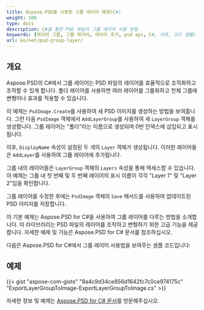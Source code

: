 ```yaml
---
title: Aspose.PSD를 사용한 그룹 레이어 예제(C#)
weight: 100
type: docs
description: C#을 통한 PSD 파일의 그룹 레이어 사용 방법
keywords: [레이어 그룹, 그룹 레이어, 레이어 추가, psd api, C#, 샤프, 코드 샘플]
url: ko/net/psd-group-layer/
---
```


## 개요

Aspose.PSD의 C#에서 그룹 레이어는 PSD 파일의 레이어를 효율적으로 조직화하고 조작할 수 있게 합니다. 폴더 레이어를 사용하면 여러 레이어를 그룹화하고 전체 그룹에 변형이나 효과를 적용할 수 있습니다.

이 예제는 `PsdImage.Create`를 사용하여 새 PSD 이미지를 생성하는 방법을 보여줍니다. 그런 다음 `PsdImage` 객체에서 `AddLayerGroup`를 사용하여 새 `LayerGroup` 객체를 생성합니다. 그룹 레이어는 "폴더"라는 이름으로 생성되며 0번 인덱스에 삽입되고 표시됩니다.

이후, `DisplayName` 속성이 설정된 두 개의 `Layer` 객체가 생성됩니다. 이러한 레이어들은 `AddLayer`를 사용하여 그룹 레이어에 추가됩니다.

그룹 내의 레이어들은 `LayerGroup` 객체의 `Layers` 속성을 통해 액세스할 수 있습니다. 이 예제는 그룹 내 첫 번째 및 두 번째 레이어의 표시 이름이 각각 "Layer 1" 및 "Layer 2"임을 확인합니다.

그룹 레이어를 수정한 후에는 `PsdImage` 객체의 `Save` 메서드를 사용하여 업데이트된 PSD 이미지를 저장합니다.

이 기본 예제는 Aspose.PSD for C#을 사용하여 그룹 레이어를 다루는 방법을 소개합니다. 이 라이브러리는 PSD 파일의 레이어를 조작하고 변형하기 위한 고급 기능을 제공합니다. 자세한 예제 및 기능은 Aspose.PSD for C# 문서를 참조하십시오.

다음은 Aspose.PSD for C#에서 그룹 레이어 사용법을 보여주는 샘플 코드입니다:

## 예제

{{< gist "aspose-com-gists" "8a4c9d34ce856d1642fc7c0ce974175c" "ExportLayerGroupToImage-ExportLayerGroupToImage.cs" >}}

자세한 정보 및 예제는 [Aspose.PSD for C# 문서](https://docs.aspose.com/psd/net/)를 방문해주십시오.

